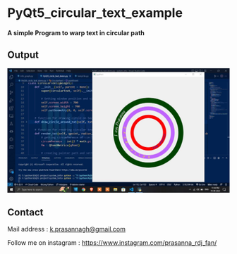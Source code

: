 # PyQt5_circular_text_example

#### A simple Program to warp text in circular path

## Output

<img src="https://github.com/prasanna892/PyQt5_circular_text_example/blob/main/output.jpeg" />

## Contact 

Mail address : k.prasannagh@gmail.com

Follow me on instagram : https://www.instagram.com/prasanna_rdj_fan/
